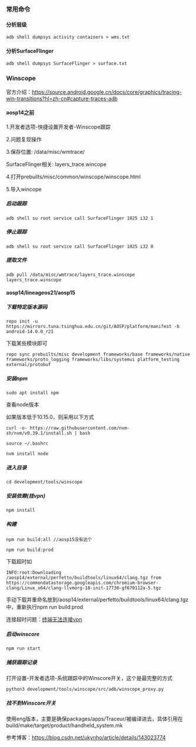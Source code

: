 ### 常用命令
#### 分析层级
```shell
adb shell dumpsys activity containers > wms.txt
```
#### 分析SurfaceFlinger
```shell
adb shell dumpsys SurfaceFlinger > surface.txt
```
### Winscope
官方介绍：https://source.android.google.cn/docs/core/graphics/tracing-win-transitions?hl=zh-cn#capture-traces-adb
#### aosp14之前
1.开发者选项-快捷设置开发者-Winscope跟踪

2.问题复现操作

3.保存位置: /data/misc/wmtrace/

SurfaceFlinger相关: layers_trace.wincope

4.打开prebuilts/misc/common/winscope/winscope.html

5.导入wincope

##### 启动跟踪
```shell
adb shell su root service call SurfaceFlinger 1025 i32 1
```
##### 停止跟踪
```shell
adb shell su root service call SurfaceFlinger 1025 i32 0
```
##### 提取文件
```shell
adb pull /data/misc/wmtrace/layers_trace.winscope layers_trace.winscope
```
#### aosp14/lineageos21/aosp15
##### 下载特定版本源码
```shell
repo init -u https://mirrors.tuna.tsinghua.edu.cn/git/AOSP/platform/manifest -b android-14.0.0_r21
```
下载某些模块即可
```shell
repo sync prebuilts/misc development frameworks/base frameworks/native frameworks/proto_logging frameworks/libs/systemui platform_testing external/protobuf
```
##### 安装npm
```shell
sudo apt install npm
```
查看node版本

如果版本低于10.15.0，则采用以下方式
```shell
curl -o- https://raw.githubusercontent.com/nvm-sh/nvm/v0.39.1/install.sh | bash

source ~/.bashrc

nvm install node
```
##### 进入目录
```shell
cd development/tools/winscope
```
##### 安装依赖(挂vpn)
```shell
npm install
```
##### 构建
```shell
npm run build:all //aosp15没有这个

npm run build:prod
```

下载超时如
```shell
INFO:root:Downloading /aosp14/external/perfetto/buildtools/linux64/clang.tgz from https://commondatastorage.googleapis.com/chromium-browser-clang/Linux_x64/clang-llvmorg-18-init-17730-gf670112a-5.tgz
```
手动下载并重命名放到/aosp14/external/perfetto/buildtools/linux64/clang.tgz中，重新执行npm run build:prod

连接超时问题：[终端无法连接vpn](../../../linux/linux_software.md#linux_terminal)

##### 启动winscore
```shell
npm run start
```
##### 捕获跟踪记录
打开设置-开发者选项-系统跟踪中的Winscore开关，这个是最完整的方式
```shell
python3 development/tools/winscope/src/adb/winscope_proxy.py
```

##### 找不到Winscore开关
使用eng版本，主要是确保packages/apps/Traceur/被编译进去，具体引用在build/make/target/product/handheld_system.mk

参考博客：https://blog.csdn.net/ukynho/article/details/143023774